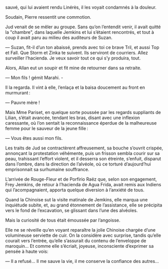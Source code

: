 sauvé, qui lui avaient rendu Linérès, il les voyait condamnés à la douleur.

Soudain, Pierre ressentit une commotion.

Jud venait de se mêler au groupe. Sans qu’on l’entendit venir, il avait
quitté la "chambre", dans laquelle Jemkins et lui s’étaient rencontrés, et
tout à coup il avait paru au milieu des auditeurs de Suzan.

— Suzan, fit-il d’un ton abaissé, prends avec toi ce brave Tril, et aussi Top
et Fall. Que Storm et Zinka te suivent. Ils serviront de courriers. Allez
surveiller l’hacienda. Je veux savoir tout ce qui s’y produira, tout.

Alors, Allan eut un soupir et fit mine de retourner dans sa retraite.

— Mon fils ! gémit Marahi. -

Il la regarda. Il vint à elle, l’enlaça et la baisa doucement au front en
murmurant :

— Pauvre mère !

Mais Mme Pariset, en quelque sorte poussée par les regards suppliants
de Lilian, s’était avancée, tendant les bras, disant avec une inflexion
caressante, où l’on sentait la reconnaissance éperdue de la malheureuse femme
pour le sauveur de la jeune fille :

— Vous êtes aussi mon fils.

Les traits de Jud se contractèrent affreusement, sa bouche s’ouvrit crispée,
annonçant la protestation véhémente, puis un frisson sembla courir sur sa
peau, trahissant l’effort violent, et il desserra son étreinte, s’enfuit,
disparut dans l’ombre, dans la direction de l’alvéole, où ce torturé
d’aujourd’hui emprisonnait sa surhumaine souffrance.

L’arrivée de Rouge-Fleur et de Porfirio Raëz que, selon son engagement, Frey
Jemkins, de retour à l’hacienda de Agua Frida, avait remis aux Indiens qui
l’acompagnaient, apporta quelque diversion à l’anxiété de tous.

Quand la Chinoise sut la visite matinale de Jemkins, elle marqua une
inquiétude subite, et, au grand étonnement de l’assistance, elle se précipita
vers le fond de l’excavation, se glissant dans l’une des alvéoles.

Mais la curiosité de tous était émoussée par l’angoisse.

Elle ne se réveille qu’en voyant reparaître la jolie Chinoise chargée d’une
volumineuse serviette de cuir. On la considère avec surprise, tandis qu’elle
courait vers l’entrée, qu’elle s’assurait du contenu de l’enveloppe de
maroquin… Et comme elle s’écriait, joyeuse, inconsciente d’exprimer sa
pensée à haute vois:

— Il a refusé… Il me sauve la vie, il me conserve la confiance des autres…

